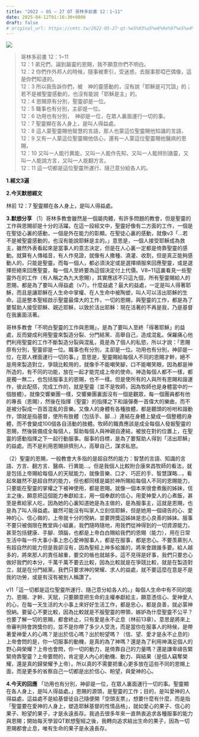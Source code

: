 ```yaml
---
title: "2022 – 05 – 27 QT 哥林多前書 12：1~11"
date: 2025-04-12T01:16:30+0800
draft: false
# original_url: https://cmtc.tw/2022-05-27-qt-%e5%93%a5%e6%9e%97%e5%a4%9a%e5%89%8d%e6%9b%b8-12%ef%bc%9a111
---
```


![](/images/qt.jpg)
> 哥林多前書 12：1\~11  
> 12：1 弟兄們，論到屬靈的恩賜，我不願意你們不明白。  
> 12：2 你們作外邦人的時候，隨事被牽引，受迷惑，去服事那啞巴偶像，這是你們知道的。  
> 12：3 所以我告訴你們，被　神的靈感動的，沒有說「耶穌是可咒詛」的；若不是被聖靈感動的，也沒有能說「耶穌是主」的。  
> 12：4 恩賜原有分別，聖靈卻是一位。  
> 12：5 職事也有分別，主卻是一位。  
> 12：6 功用也有分別，　神卻是一位，在眾人裏面運行一切的事。  
> 12：7 聖靈顯在各人身上，是叫人得益處。  
> 12：8 這人蒙聖靈賜他智慧的言語，那人也蒙這位聖靈賜他知識的言語，  
> 12：9 又有一人蒙這位聖靈賜他信心，還有一人蒙這位聖靈賜他醫病的恩賜，  
> 12：10 又叫一人能行異能，又叫一人能作先知，又叫一人能辨別諸靈，又叫一人能說方言，又叫一人能翻方言。  
> 12：11 這一切都是這位聖靈所運行、隨己意分給各人的。

**1.經文3遍**

**2.今天默想經文**
  
林前 12：7 聖靈顯在各人身上，是叫人得益處。

**3.默想分享**
（1）哥林多教會雖然是一個屬肉體，有許多問題的教會，但是聖靈的工作與恩賜卻是十分的活躍。在這一段經文中，聖靈好像有二方面的工作，一個是在聖徒心裏的感動，一個是外在能力的彰顯。在聖徒心裏的感動，就像v3「…若不是被聖靈感動的，也沒有能說耶穌是主的。」意思是，一個人接受耶穌成為救主，雖然外表看起來是當事人的意志決定，但是在人心裏一定都是倚靠聖靈的感動。就算有人傳福音，有人作見證，就像有人撒種、澆灌、收割，但是真正能夠感動人的，只能是聖靈。而每一個人，都必須決定或是選擇順服來回應聖靈，或是選擇拒絕來回應聖靈，每一個人至終要為這個決定付上代價。V8\~11這裏看見一些聖靈外在的工作（有人稱之為九大恩賜），其實應該不只這九個，所有聖靈賜給人的恩賜，都是為了要叫人得益處（v7）。什麼益處？最大的益處，一定是叫人得著耶穌，而且是讓耶穌在人生命中掌權、在人生命中被陶塑，叫人可以活出耶穌的生命。這是整本聖經啟示聖靈最偉大的工作，一切的恩賜，與聖靈的工作，都是為了要幫助人接受耶穌、親近耶穌，以致於活出耶穌：現在活著的不再是我，乃是基督在我裏面活著。

哥林多教會「不明白聖靈的工作與恩賜」，是為了要叫人至終「得著耶穌」的益處，反而變成利用聖靈來製造分裂、分門結黨、高舉自己，造成混亂。保羅痛心他們利用聖靈的工作不斷製造分裂與混亂，竟是為了個人的私慾，所以才說：「恩賜原有分別，聖靈卻是一位。職事也有分別，主卻是一位。功用也有分別，神卻是一位，在眾人裡面運行一切的事。」意思是，聖靈賜給每個人不同的恩賜才幹，絕不是用來製造對立，爭競比較用的，就像手不能嘲笑腳，口不能嘲笑眼，因為都是神所造的，有不同的功能，放在一起才能完成上帝的使命。神造每個人都不一樣，都是獨一無二，也包括服事主的恩賜，也不一樣。但是使所有的人與所有恩賜和諧運作，彼此配搭，完成工作的，就是聖靈（並不是牧師，因為牧師也是身體當中的一個肢體）。就像交響樂團一樣，交響樂團裏面沒有一個是觀眾，每一個團員都有他的專長（恩賜），然後在指揮（聖靈）的指揮之下和諧彈奏一首偉大的樂曲，而不是被分裂成一百首混亂的音樂。又像人的身體有各種肢體，都是聽頭的吩咐和諧動作，頭就是指基督，使所有肢體（包括手、腳…）連結在身體上變成一個整體的身體，而不會變成100個各自活動的肢體。牧師的職責應該是成全每個人發掘聖靈的恩賜，然後裝備成全每個人，幫助每個人與神親自連結，被放在對的位置上，在聖靈的感動指揮之下一起行動服事。服事的目標，是為了要幫助人得到「活出耶穌」的益處。而不是利用恩賜排擠別人，高舉自己，謀求私慾。

（2）聖靈的恩賜，一般教會大多指的是超自然的能力：智慧的言語、知識的言語、方言、翻方言、醫病、行異能…。但是我個人比較附合康來昌牧師的看法，就是包括上帝賜給每個人的天賦能力，就像音樂、口才、巧匠的手、智慧謀略…，看起來雖然不是超自然的能力，但也都同樣是屬於神所賜給每個人不同的恩賜能力，只要能在聖靈的掌權之下被神使用，都是恩賜。就像一個本來很會煮飯的姊妹，信主之後，願意把這個能力奉獻給主，用一個奉獻的信心，用愛神愛人的心煮飯，甚至是煮給家人吃，因為她的心裏知道她是為主做的，是為服事主，這就是恩賜，也是為了叫人得益處。雖然可能沒有叫家人立刻信耶穌，但是她用一個禱告的心、愛神的心、信心做的，上帝就十分的悅納，並要誇獎這姊妹是忠心良善的姊妹。服事不要只被侷限在教堂與小組裏，我們隨時隨地，用我們從神得到的一切資源能力，甚至包括健康、手腳、頭腦，也都是上帝白白賜給我們的恩賜（能力），用在日常生活中每一件大事小事上忠心愛神服事人，都是在服事，都是忠心。不要羡慕別人有超自然的能力但是我卻沒有，因為聖經上神多給誰的，將來會跟誰多要。給人越多的，將來那人的責任越重，要交的帳也就越多。這不見得是好事，我們只要忠心做好我們的本分，千萬千萬不要去比較，因為比較就是在爭競比較，就是在製造對立，就是在分門結黨。我們只要求神的榮耀、求人的益處，就不要這麼在意是不是我的功勞，或是有沒有被別人稱讚了。

v11「這一切都是這位聖靈所運行、隨己意分給各人的。」每個人生命中有不同的能力、恩賜、才幹、天賦，只要願意把生命的主權奉獻給主，願意憑信心、愛神愛人的心，在每一天生活的大小事上來好好生活工作，都是忠心，都是良善，就必蒙神悅納。要留心不要比較，因為比較就是不服聖靈的帶領，嫉妒為什麼聖靈不公平？也要了解一切的恩賜，都會終止，只有愛是永不止息（林前13章）。意思是將來上帝審判時會誇獎你的，並不是你帶了多少人受洗，而是當你在服事人的時候，是帶著愛神愛人的心嗎？是出於信心嗎？出於盼望嗎？（信、望、愛才是永不止息的）上帝會問的是，你一切服事的動機，是真的為了神嗎？還是為了利用神滿足個人的野心與榮耀？上帝也會問，你一切的動力，是倚靠自己的力量嗎？還是謙卑禱告緊緊倚靠聖靈？上帝要問的，肯定是人內心的動機、動力、與結果（是個人竊奪榮耀，還是真的歸榮耀予上帝）。所以真的不需要把重心更多放在這些不同的恩賜上面，而是更多的省察自己一切都是出於信心、盼望，與愛神的心。

**4.今天的回應**
「功用也有分別，神卻是一位，在眾人裏面運行一切的事。聖靈顯在各人身上，是叫人得益處。」恩賜的源頭，是聖靈的工作；目的，是叫愛神的人得益處，這益處不是給基督徒自己隨便開「空頭支票」，想要什麼有什麼，而是指「聖靈要在愛神的人身上，塑造耶穌基督的性情品格」，就如愛心的果子、信心的果子、盼望的果子，才是永遠長存。我過去很多年來一直熱衷追求各種服事的能力與恩賜；開始每天學習QT默想聖經之後，我轉向追求結出生命的果子，因為一切恩賜都會止息，唯有生命的果子是永遠長存。
